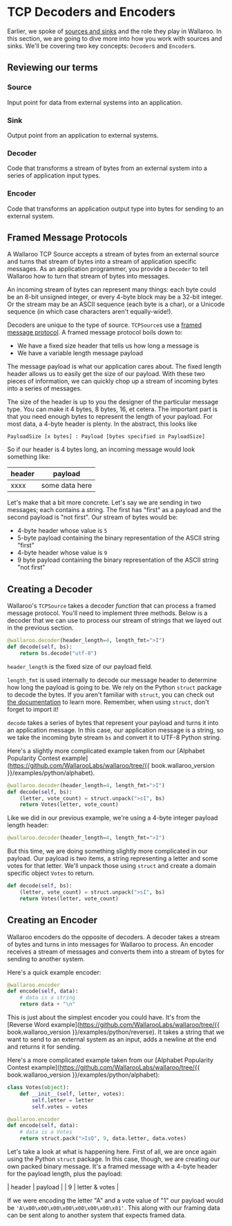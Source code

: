 # TCP Decoders and Encoders

Earlier, we spoke of [sources and sinks](/book/core-concepts/core-concepts.md) and the role they play in Wallaroo. In this section, we are going to dive more into how you work with sources and sinks. We'll be covering two key concepts: `Decoder`s and `Encoder`s.

## Reviewing our terms

### Source

Input point for data from external systems into an application.

### Sink

Output point from an application to external systems.

### Decoder

Code that transforms a stream of bytes from an external system
into a series of application input types.

### Encoder

Code that transforms an application output type into bytes for
sending to an external system.

## Framed Message Protocols

A Wallaroo TCP Source accepts a stream of bytes from an external source and turns that stream of bytes into a stream of application specific messages. As an application programmer, you provide a `Decoder` to tell Wallaroo how to turn that stream of bytes into messages.

An incoming stream of bytes can represent many things: each byte could be an 8-bit unsigned integer, or every 4-byte block may be a 32-bit integer. Or the stream may be an ASCII sequence (each byte is a char), or a Unicode sequence (in which case characters aren't equally-wide!).

Decoders are unique to the type of source. `TCPSource`s use a [framed message protocol](https://www.codeproject.com/Articles/37496/TCP-IP-Protocol-Design-Message-Framing). A framed message protocol boils down to:

- We have a fixed size header that tells us how long a message is
- We have a variable length message payload

The message payload is what our application cares about. The fixed length header allows us to easily get the size of our payload. With these two pieces of information, we can quickly chop up a stream of incoming bytes into a series of messages.

The size of the header is up to you the designer of the particular message type. You can make it 4 bytes, 8 bytes, 16, et cetera. The important part is that you need enough bytes to represent the length of your payload. For most data, a 4-byte header is plenty. In the abstract, this looks like

```
PayloadSize [x bytes] : Payload [bytes specified in PayloadSize]
```

So if our header is 4 bytes long, an incoming message would look something like:

| header | payload |
| - | - |
| xxxx | some data here |

Let's make that a bit more concrete. Let's say we are sending in two messages; each contains a string. The first has "first" as a payload and the second payload is "not first". Our stream of bytes would be:

- 4-byte header whose value is `5`
- 5-byte payload containing the binary representation of the ASCII string "first"
- 4-byte header whose value is `9`
- 9 byte payload containing the binary representation of the ASCII string "not first"

## Creating a Decoder

Wallaroo's `TCPSource` takes a decoder _function_ that can process a framed message protocol. You'll need to implement three methods. Below is a decoder that we can use to process our stream of strings that we layed out in the previous section.

```python
@wallaroo.decoder(header_length=4, length_fmt=">I")
def decode(self, bs):
    return bs.decode("utf-8")
```

`header_length` is the fixed size of our payload field.

`length_fmt` is used internally to decode our message header to determine how long the payload is going to be. We rely on the Python `struct` package to decode the bytes. If you aren't familiar with `struct`, you can check out [the documentation](https://docs.python.org/2/library/struct.html) to learn more. Remember, when using `struct`, don't forget to import it!

`decode` takes a series of bytes that represent your payload and turns it into an application message. In this case, our application message is a string, so we take the incoming byte stream `bs` and convert it to UTF-8 Python string.

Here's a slightly more complicated example taken from our [Alphabet Popularity Contest example](https://github.com/WallarooLabs/wallaroo/tree/{{ book.wallaroo_version }}/examples/python/alphabet).

```python
@wallaroo.decoder(header_length=4, length_fmt=">I")
def decode(self, bs):
    (letter, vote_count) = struct.unpack(">sI", bs)
    return Votes(letter, vote_count)
```

Like we did in our previous example, we're using a 4-byte integer payload length header:

```python
@wallaroo.decoder(header_length=4, length_fmt=">I")
```

But this time, we are doing something slightly more complicated in our payload. Our payload is two items, a string representing a letter and some votes for that letter. We'll unpack those using `struct` and create a domain specific object `Votes` to return.

```python
def decode(self, bs):
    (letter, vote_count) = struct.unpack(">sI", bs)
    return Votes(letter, vote_count)
```

## Creating an Encoder

Wallaroo encoders do the opposite of decoders. A decoder takes a stream of bytes and turns in into messages for Wallaroo to process. An encoder receives a stream of messages and converts them into a stream of bytes for sending to another system.

Here's a quick example encoder:

```python
@wallaroo.encoder
def encode(self, data):
    # data is a string
    return data + "\n"
```

This is just about the simplest encoder you could have. It's from the [Reverse Word example](https://github.com/WallarooLabs/wallaroo/tree/{{ book.wallaroo_version }}/examples/python/reverse). It takes a string that we want to send to an external system as an input, adds a newline at the end and returns it for sending.

Here's a more complicated example taken from our [Alphabet Popularity Contest example](https://github.com/WallarooLabs/wallaroo/tree/{{ book.wallaroo_version }}/examples/python/alphabet):

```python
class Votes(object):
    def __init__(self, letter, votes):
        self.letter = letter
        self.votes = votes

@wallaroo.encoder
def encode(self, data):
    # data is a Votes
    return struct.pack(">IsQ", 9, data.letter, data.votes)
```

Let's take a look at what is happening here. First of all, we are once again using the Python `struct` package. In this case, though, we are creating our own packed binary message. It's a framed message with a 4-byte header for the payload length, plus the payload:

| header | payload |
| 9 | letter & votes |

If we were encoding the letter "A" and a vote value of "1" our payload would be `'A\x00\x00\x00\x00\x00\x00\x00\x01'`. This along with our framing data can be sent along to another system that expects framed data.

